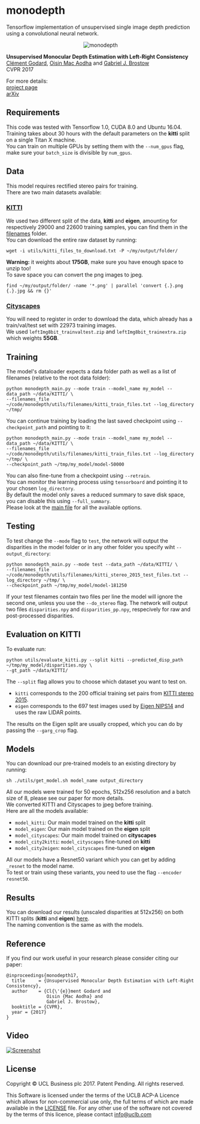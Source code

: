 # monodepth
Tensorflow implementation of unsupervised single image depth prediction using a convolutional neural network.

<p align="center">
  <img src="http://visual.cs.ucl.ac.uk/pubs/monoDepth/monodepth_teaser.gif" alt="monodepth">
</p>

**Unsupervised Monocular Depth Estimation with Left-Right Consistency**  
[Clément Godard](http://www0.cs.ucl.ac.uk/staff/C.Godard/), [Oisin Mac Aodha](http://vision.caltech.edu/~macaodha/) and [Gabriel J. Brostow](http://www0.cs.ucl.ac.uk/staff/g.brostow/)  
CVPR 2017

For more details:  
[project page](http://visual.cs.ucl.ac.uk/pubs/monoDepth/)  
[arXiv](https://arxiv.org/abs/1609.03677)

## Requirements
This code was tested with Tensorflow 1.0, CUDA 8.0 and Ubuntu 16.04.  
Training takes about 30 hours with the default parameters on the **kitti** split on a single Titan X machine.  
You can train on multiple GPUs by setting them with the `--num_gpus` flag, make sure your `batch_size` is divisible by `num_gpus`.

## Data
This model requires rectified stereo pairs for training.  
There are two main datasets available: 
### [KITTI](http://www.cvlibs.net/datasets/kitti/raw_data.php)
We used two different split of the data, **kitti** and **eigen**, amounting for respectively 29000 and 22600 training samples, you can find them in the [filenames](utils/filenames) folder.  
You can download the entire raw dataset by running:
```shell
wget -i utils/kitti_files_to_download.txt -P ~/my/output/folder/
```
**Warning:** it weights about **175GB**, make sure you have enough space to unzip too!  
To save space you can convert the png images to jpeg.
```shell
find ~/my/output/folder/ -name '*.png' | parallel 'convert {.}.png {.}.jpg && rm {}'
```

### [Cityscapes](https://www.cityscapes-dataset.com)
You will need to register in order to download the data, which already has a train/val/test set with 22973 training images.  
We used `leftImg8bit_trainvaltest.zip` and `leftImg8bit_trainextra.zip` which weights **55GB**.

## Training
The model's dataloader expects a data folder path as well as a list of filenames (relative to the root data folder):  
```shell
python monodepth_main.py --mode train --model_name my_model --data_path ~/data/KITTI/ \
--filenames_file ~/code/monodepth/utils/filenames/kitti_train_files.txt --log_directory ~/tmp/
```
You can continue training by loading the last saved checkpoint using `--checkpoint_path` and pointing to it:  
```shell
python monodepth_main.py --mode train --model_name my_model --data_path ~/data/KITTI/ \
--filenames_file ~/code/monodepth/utils/filenames/kitti_train_files.txt --log_directory ~/tmp/ \
--checkpoint_path ~/tmp/my_model/model-50000
```
You can also fine-tune from a checkpoint using `--retrain`.  
You can monitor the learning process using `tensorboard` and pointing it to your chosen `log_directory`.  
By default the model only saves a reduced summary to save disk space, you can disable this using `--full_summary`.  
Please look at the [main file](monodepth_main.py) for all the available options.

## Testing  
To test change the `--mode` flag to `test`, the network will output the disparities in the model folder or in any other folder you specify wiht `--output_directory`:  
```shell
python monodepth_main.py --mode test --data_path ~/data/KITTI/ \
--filenames_file ~/code/monodepth/utils/filenames/kitti_stereo_2015_test_files.txt --log_directory ~/tmp/ \
--checkpoint_path ~/tmp/my_model/model-181250
```
If your test filenames contain two files per line the model will ignore the second one, unless you use the `--do_stereo` flag.
The network will output two files `disparities.npy` and `disparities_pp.npy`, respecively for raw and post-processed disparities.

## Evaluation on KITTI
To evaluate run:  
```shell
python utils/evaluate_kitti.py --split kitti --predicted_disp_path ~/tmp/my_model/disparities.npy \
--gt_path ~/data/KITTI/
```
The `--split` flag allows you to choose which dataset you want to test on.  
* `kitti` corresponds to the 200 official training set pairs from [KITTI stereo 2015](http://www.cvlibs.net/datasets/kitti/eval_scene_flow.php?benchmark=stereo).  
* `eigen` corresponds to the 697 test images used by [Eigen NIPS14](http://www.cs.nyu.edu/~deigen/depth/) and uses the raw LIDAR points.

The results on the Eigen split are usually cropped, which you can do by passing the `--garg_crop` flag.

## Models
You can download our pre-trained models to an existing directory by running:  
```shell
sh ./utils/get_model.sh model_name output_directory
```
All our models were trained for 50 epochs, 512x256 resolution and a batch size of 8, please see our paper for more details.  
We converted KITTI and Cityscapes to jpeg before training.  
Here are all the models available:
* `model_kitti`: Our main model trained on the **kitti** split
* `model_eigen`: Our main model trained on the **eigen** split
* `model_cityscapes`: Our main model trained on **cityscapes**
* `model_city2kitti`: `model_cityscapes` fine-tuned on **kitti**
* `model_city2eigen`: `model_cityscapes` fine-tuned on **eigen**

All our models have a Resnet50 variant which you can get by adding `_resnet` to the model name.  
To test or train using these variants, you need to use the flag `--encoder resnet50`.

## Results
You can download our results (unscaled disparities at 512x256) on both KITTI splits (**kitti** and **eigen**) [here](http://visual.cs.ucl.ac.uk/pubs/monoDepth/results/).  
The naming convention is the same as with the models.

## Reference
If you find our work useful in your research please consider citing our paper:
```
@inproceedings{monodepth17,
  title     = {Unsupervised Monocular Depth Estimation with Left-Right Consistency},
  author    = {Cl{\'{e}}ment Godard and
               Oisin {Mac Aodha} and
               Gabriel J. Brostow},
  booktitle = {CVPR},
  year = {2017}
}
```

## Video
[![Screenshot](https://img.youtube.com/vi/go3H2gU-Zck/0.jpg)](https://www.youtube.com/watch?v=go3H2gU-Zck)

## License
Copyright © UCL Business plc 2017. Patent Pending.
All rights reserved.

This Software is licensed under the terms of the UCLB ACP-A Licence which allows for non-commercial use only, the full terms of which are made available in the [LICENSE](LICENSE) file. For any other use of the software not covered by the terms of this licence, please contact info@uclb.com
